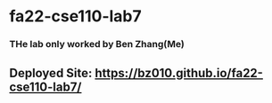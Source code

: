 # fa22-cse110-lab7
### THe lab only worked by Ben Zhang(Me)

## Deployed Site: https://bz010.github.io/fa22-cse110-lab7/
